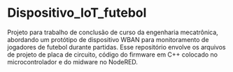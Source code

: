 # Dispositivo_IoT_futebol
Projeto para trabalho de conclusão de curso da engenharia mecatrônica, abordando um protótipo de dispositivo WBAN para monitoramento de jogadores de futebol durante partidas.
Esse repositório envolve os arquivos de projeto de placa de circuito, código do firmware em C++ colocado no microcontrolador e do midware no NodeRED.
